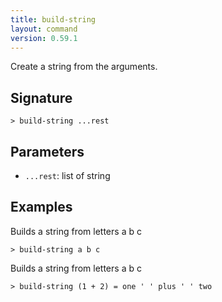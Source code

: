 ```yaml
---
title: build-string
layout: command
version: 0.59.1
---
```


Create a string from the arguments.

## Signature

```> build-string ...rest```

## Parameters

 -  `...rest`: list of string

## Examples

Builds a string from letters a b c
```shell
> build-string a b c
```

Builds a string from letters a b c
```shell
> build-string (1 + 2) = one ' ' plus ' ' two
```
